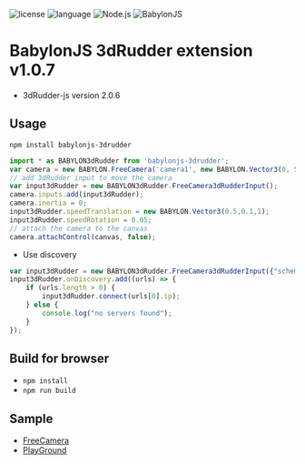 ![license](https://img.shields.io/github/license/mashape/apistatus.svg)
![language](https://img.shields.io/badge/Language-javascript-green.svg) 
![Node.js](https://img.shields.io/badge/Node.js-v8.9.1-green.svg)
![BabylonJS](https://img.shields.io/badge/BabylonJS-v3.2.0-green.svg)

# BabylonJS 3dRudder extension v1.0.7
* 3dRudder-js version 2.0.6

## Usage
```npm install babylonjs-3drudder```
```javascript
import * as BABYLON3dRudder from 'babylonjs-3drudder';
var camera = new BABYLON.FreeCamera('camera1', new BABYLON.Vector3(0, 5,-5), scene);
// add 3dRudder input to move the camera
var input3dRudder = new BABYLON3dRudder.FreeCamera3dRudderInput();
camera.inputs.add(input3dRudder);
camera.inertia = 0;
input3dRudder.speedTranslation = new BABYLON.Vector3(0.5,0.1,1);
input3dRudder.speedRotation = 0.05;
// attach the camera to the canvas
camera.attachControl(canvas, false);
```
* Use discovery
```javascript
var input3dRudder = new BABYLON3dRudder.FreeCamera3dRudderInput({"schemeWs":"ws", "discovery": true});
input3dRudder.onDiscovery.add((urls) => {
    if (urls.length > 0) {
        input3dRudder.connect(urls[0].ip);                        
    } else {
        console.log("no servers found");
    }
});
```

## Build for browser
* ```npm install```
* ```npm run build```

## Sample
* [FreeCamera](/examples/babylon.html)
* [PlayGround](https://playground.babylonjs.com/#ZUADV9#6)